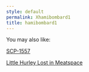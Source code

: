 ```yaml
---
style: default
permalink: Xhamibombard1
title: hamibombard1
---
```

You may also like:

[SCP-1557](http://scp-wiki.net/scp-1557)

[Little Hurley Lost in Meatspace](http://scp-wiki.net/little-hurley-lost-in-meatspace)

